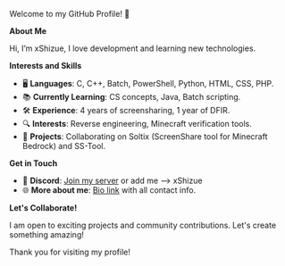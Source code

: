 Welcome to my GitHub Profile! 👋

**About Me**

Hi, I’m xShizue, I love development and learning new technologies.

**Interests and Skills**

- 🖥️ **Languages**: C, C++, Batch, PowerShell, Python, HTML, CSS, PHP.
- 📚 **Currently Learning**: CS concepts, Java, Batch scripting.
- 🛠️ **Experience**: 4 years of screensharing, 1 year of DFIR.
- 🔍 **Interests**: Reverse engineering, Minecraft verification tools.
- 🚀 **Projects**: Collaborating on Soltix (ScreenShare tool for Minecraft Bedrock) and SS-Tool.

**Get in Touch**

- 💬 **Discord**: [Join my server](https://discord.io/ssguidefr) or add me --> xShizue
- 🌐 **More about me**: [Bio link](https://e-z.bio/xshizue) with all contact info.

**Let's Collaborate!**

I am open to exciting projects and community contributions. Let's create something amazing!

Thank you for visiting my profile!
